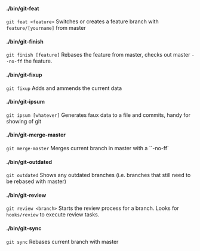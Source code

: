 #### ./bin/git-feat 
`git feat <feature>`
Switches or creates a feature branch with `feature/[yourname]` from master

#### ./bin/git-finish 
`git finish [feature]`
Rebases the feature from master, checks out master `--no-ff` the feature.

#### ./bin/git-fixup 
`git fixup`
Adds and ammends the current data

#### ./bin/git-ipsum 
`git ipsum [whatever]`
Generates faux data to a file and commits, handy for showing of git

#### ./bin/git-merge-master 
`git merge-master` 
Merges current branch in master with a ``-no-ff`

#### ./bin/git-outdated 
`git outdated`
Shows any outdated branches (i.e. branches that still need to be rebased with master)

#### ./bin/git-review 
`git review <branch>` 
Starts the review process for a branch. Looks for `hooks/review` to execute review tasks.

#### ./bin/git-sync 
`git sync`
Rebases current branch with master

